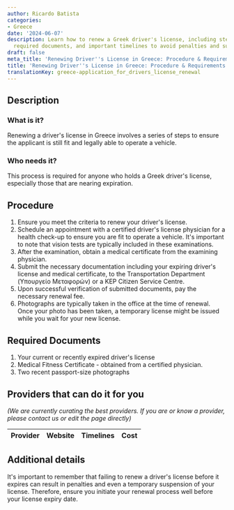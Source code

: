 ```yaml
---
author: Ricardo Batista
categories:
- Greece
date: '2024-06-07'
description: Learn how to renew a Greek driver's license, including step-by-step procedure,
  required documents, and important timelines to avoid penalties and suspension.
draft: false
meta_title: 'Renewing Driver''s License in Greece: Procedure & Requirements'
title: 'Renewing Driver''s License in Greece: Procedure & Requirements'
translationKey: greece-application_for_drivers_license_renewal
---
```



## Description
### What is it?
Renewing a driver's license in Greece involves a series of steps to ensure the applicant is still fit and legally able to operate a vehicle.

### Who needs it?
This process is required for anyone who holds a Greek driver's license, especially those that are nearing expiration.

## Procedure
1. Ensure you meet the criteria to renew your driver's license. 
2. Schedule an appointment with a certified driver's license physician for a health check-up to ensure you are fit to operate a vehicle. It's important to note that vision tests are typically included in these examinations. 
3. After the examination, obtain a medical certificate from the examining physician.
4. Submit the necessary documentation including your expiring driver's license and medical certificate, to the Transportation Department (Υπουργείο Μεταφορών) or a KEP Citizen Service Centre. 
5. Upon successful verification of submitted documents, pay the necessary renewal fee.
6. Photographs are typically taken in the office at the time of renewal. Once your photo has been taken, a temporary license might be issued while you wait for your new license. 

## Required Documents
1. Your current or recently expired driver's license 
2. Medical Fitness Certificate - obtained from a certified physician. 
3. Two recent passport-size photographs 

## Providers that can do it for you

_(We are currently curating the best providers. If you are or know a provider, please contact us or edit the page directly)_

| Provider        |     Website     |     Timelines    |       Cost      |
| --------------- | --------------- |  :-------------: | :-------------: |

## Additional details
It's important to remember that failing to renew a driver's license before it expires can result in penalties and even a temporary suspension of your license. Therefore, ensure you initiate your renewal process well before your license expiry date.